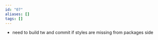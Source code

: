 ```yaml
---
id: "07"
aliases: []
tags: []
---
```


- need to build tw and commit if styles are missing from packages side
